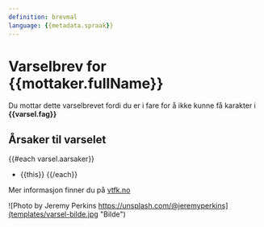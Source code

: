 ```yaml
---
definition: brevmal
language: {{metadata.spraak}}
---
```

# Varselbrev for {{mottaker.fullName}}

Du mottar dette varselbrevet fordi du er i fare for å ikke kunne få karakter i **{{varsel.fag}}**

## Årsaker til varselet

{{#each varsel.aarsaker}}
 - {{this}}
{{/each}}

Mer informasjon finner du på [vtfk.no](https://vtfk.no)

![Photo by Jeremy Perkins https://unsplash.com/@jeremyperkins](templates/varsel-bilde.jpg "Bilde")